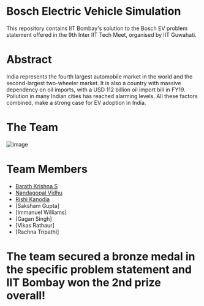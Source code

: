 # Bosch Electric Vehicle Simulation
This repository contains IIT Bombay's solution to the Bosch EV problem statement offered in the 9th Inter IIT Tech Meet, organised by IIT Guwahati.
# Abstract
India represents the fourth largest automobile market in the world and the second-largest two-wheeler
market. It is also a country with massive dependency on oil imports, with a USD 112 billion oil import bill in
FY19. Pollution in many Indian cities has reached alarming levels. All these factors combined, make a strong
case for EV adoption in India.
# The Team
![image](https://user-images.githubusercontent.com/66271214/114199576-0d191080-9972-11eb-9216-7c0da844f227.png)
# Team Members
- [Barath Krishna S](https://github.com/barathkrishna777)
- [Nandagopal Vidhu](https://github.com/nandagopal-iitb)
- [Rishi Kanodia](https://github.com/johnhamishwatson)
- [Saksham Gupta]
- [Immanuel Williams]
- [Gagan Singh]
- [Vikas Rathaur]
- [Rachna Tripathi]

# The team secured a bronze medal in the specific problem statement and IIT Bombay won the 2nd prize overall!

